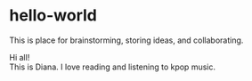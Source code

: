 # hello-world
This is place for brainstorming, storing ideas, and collaborating. 

Hi all!  
This is Diana. I love reading and listening to kpop music. 
